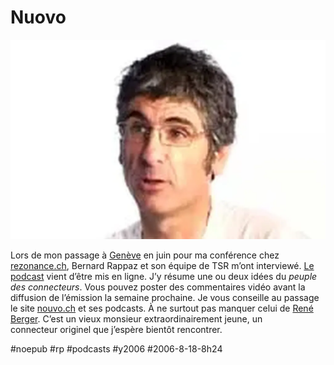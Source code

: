 # Nuovo

![](_i/nuovo.webp)

Lors de mon passage à [Genève](../6/bye-bye-genve.md) en juin pour ma conférence chez [rezonance.ch](http://www.rezonance.ch/), Bernard Rappaz et son équipe de TSR m’ont interviewé. [Le podcast](http://www.nouvo.ch/itw-10) vient d’être mis en ligne. J’y résume une ou deux idées du *peuple des connecteurs*. Vous pouvez poster des commentaires vidéo avant la diffusion de l’émission la semaine prochaine. Je vous conseille au passage le site [nouvo.ch](http://www.nouvo.ch/home) et ses podcasts. À ne surtout pas manquer celui de [René Berger](http://www.nouvo.ch/23-2). C’est un vieux monsieur extraordinairement jeune, un connecteur originel que j’espère bientôt rencontrer.

#noepub #rp #podcasts #y2006 #2006-8-18-8h24
